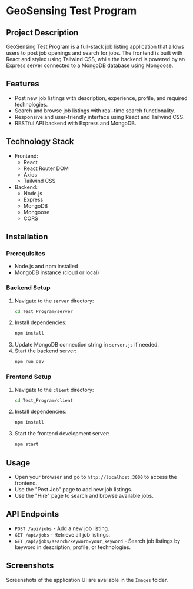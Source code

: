 # GeoSensing Test Program

## Project Description
GeoSensing Test Program is a full-stack job listing application that allows users to post job openings and search for jobs. The frontend is built with React and styled using Tailwind CSS, while the backend is powered by an Express server connected to a MongoDB database using Mongoose.

## Features
- Post new job listings with description, experience, profile, and required technologies.
- Search and browse job listings with real-time search functionality.
- Responsive and user-friendly interface using React and Tailwind CSS.
- RESTful API backend with Express and MongoDB.

## Technology Stack
- Frontend:
  - React
  - React Router DOM
  - Axios
  - Tailwind CSS
- Backend:
  - Node.js
  - Express
  - MongoDB
  - Mongoose
  - CORS

## Installation

### Prerequisites
- Node.js and npm installed
- MongoDB instance (cloud or local)

### Backend Setup
1. Navigate to the `server` directory:
   ```bash
   cd Test_Program/server
   ```
2. Install dependencies:
   ```bash
   npm install
   ```
3. Update MongoDB connection string in `server.js` if needed.
4. Start the backend server:
   ```bash
   npm run dev
   ```

### Frontend Setup
1. Navigate to the `client` directory:
   ```bash
   cd Test_Program/client
   ```
2. Install dependencies:
   ```bash
   npm install
   ```
3. Start the frontend development server:
   ```bash
   npm start
   ```

## Usage
- Open your browser and go to `http://localhost:3000` to access the frontend.
- Use the "Post Job" page to add new job listings.
- Use the "Hire" page to search and browse available jobs.

## API Endpoints

- `POST /api/jobs` - Add a new job listing.
- `GET /api/jobs` - Retrieve all job listings.
- `GET /api/jobs/search?keyword=your_keyword` - Search job listings by keyword in description, profile, or technologies.

## Screenshots
Screenshots of the application UI are available in the `Images` folder.



